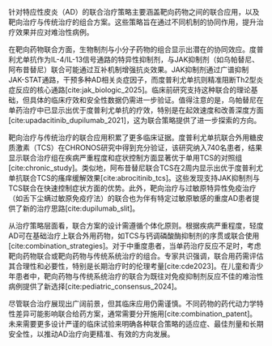 针对特应性皮炎（AD）的联合治疗策略主要涵盖靶向药物之间的联合应用，以及靶向治疗与传统治疗的组合方案。这些策略旨在通过不同机制的协同作用，提升治疗效果并应对难治性病例。

在靶向药物联合方面，生物制剂与小分子药物的组合显示出潜在的协同效应。度普利尤单抗作为IL-4/IL-13信号通路的特异性抑制剂，与JAK抑制剂（如乌帕替尼、阿布昔替尼）联合可能通过互补机制增强抗炎效果。JAK抑制剂通过广谱抑制JAK-STAT通路，干预多种AD相关炎症因子，而度普利尤单抗则精准阻断Th2型炎症反应的核心通路[cite:jak_biologic_2025]。临床前研究支持这种联合的理论基础，但具体的临床疗效和安全性数据仍需进一步验证。值得注意的是，乌帕替尼在单药治疗中已显示出优于度普利尤单抗的疗效，特别是在起效速度和改善深度方面[cite:upadacitinib_dupilumab_2021]，这为联合策略提供了进一步探索的方向。

靶向治疗与传统治疗的联合应用积累了更多临床证据。度普利尤单抗联合外用糖皮质激素（TCS）在CHRONOS研究中得到充分验证，该研究纳入740名患者，结果显示联合治疗组在疾病严重程度和症状控制方面显著优于单用TCS的对照组[cite:chronic_study]。类似地，阿布昔替尼联合TCS在2周内显示出优于度普利尤单抗联合TCS的瘙痒缓解效果[cite:abrocitinib_tcs]。这些发现支持JAK抑制剂与TCS联合在快速控制症状方面的优势。此外，靶向治疗与过敏原特异性免疫治疗（如舌下尘螨过敏原免疫疗法）的联合也为伴有特定过敏原敏感的重度AD患者提供了新的治疗思路[cite:dupilumab_slit]。

从治疗策略层面看，联合方案的设计需遵循个体化原则。根据疾病严重程度，轻度AD可在基础治疗上联合外用药物，如TCS与钙调磷酸酶抑制剂的序贯或联合使用[cite:combination_strategies]。对于中重度患者，当单药治疗反应不足时，考虑靶向药物联合或靶向药物与传统系统治疗的组合。专家共识强调，联合用药需评估其合理性和必要性，特别是长期治疗时的伦理考量[cite:cde2023]。在儿童和青少年患者中，靶向药物与传统系统治疗的联合为既往对免疫抑制剂反应不佳的难治性病例提供了新选择[cite:pediatric_consensus_2024]。

尽管联合治疗展现出广阔前景，但其临床应用仍需谨慎。不同药物的药代动力学特性差异可能影响联合给药方案，通常需要分开施用[cite:combination_patent]。未来需要更多设计严谨的临床试验来明确各种联合策略的适应症、最佳剂量和长期安全性，以推动AD治疗向更精准、有效的方向发展。